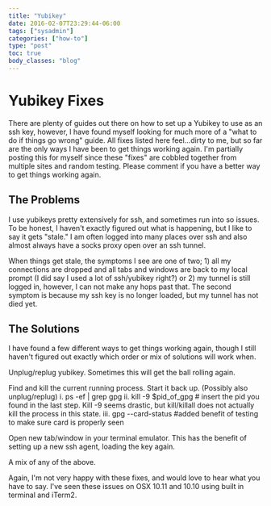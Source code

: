 ```yaml
---
title: "Yubikey"
date: 2016-02-07T23:29:44-06:00
tags: ["sysadmin"]
categories: ["how-to"]
type: "post"
toc: true
body_classes: "blog"
---
```


# Yubikey Fixes
There are plenty of guides out there on how to set up a Yubikey to use as an ssh key, however, I have found myself looking for much more of a "what to do if things go wrong" guide. All fixes listed here feel...dirty to me, but so far are the only ways I have been to get things working again. I'm partially posting this for myself since these "fixes" are cobbled together from multiple sites and random testing. Please comment if you have a better way to get things working again.

## The Problems
I use yubikeys pretty extensively for ssh, and sometimes run into so issues. To be honest, I haven't exactly figured out what is happening, but I like to say it gets "stale." I am often logged into many places over ssh and also almost always have a socks proxy open over an ssh tunnel.

When things get stale, the symptoms I see are one of two; 1) all my connections are dropped and all tabs and windows are back to my local prompt (I did say I used a lot of ssh/yubikey right?) or 2) my tunnel is still logged in, however, I can not make any hops past that. The second symptom is because my ssh key is no longer loaded, but my tunnel has not died yet.

## The Solutions
I have found a few different ways to get things working again, though I still haven't figured out exactly which order or mix of solutions will work when.

Unplug/replug yubikey. Sometimes this will get the ball rolling again.

Find and kill the current running process. Start it back up. (Possibly also unplug/replug) i. ps -ef | grep gpg ii. kill -9 $pid_of_gpg # insert the pid you found in the last step. Kill -9 seems drastic, but kill/killall does not actually kill the process in this state. iii. gpg --card-status #added benefit of testing to make sure card is properly seen

Open new tab/window in your terminal emulator. This has the benefit of setting up a new ssh agent, loading the key again.

A mix of any of the above.

Again, I'm not very happy with these fixes, and would love to hear what you have to say. I've seen these issues on OSX 10.11 and 10.10 using built in terminal and iTerm2.
